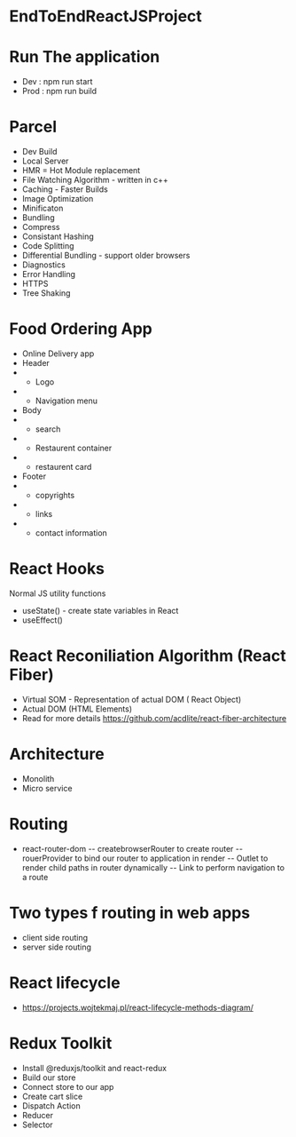 # EndToEndReactJSProject

# Run The application

- Dev : npm run start
- Prod : npm run build

# Parcel

- Dev Build
- Local Server
- HMR = Hot Module replacement
- File Watching Algorithm - written in c++
- Caching - Faster Builds
- Image Optimization
- Minificaton
- Bundling
- Compress
- Consistant Hashing
- Code Splitting
- Differential Bundling - support older browsers
- Diagnostics
- Error Handling
- HTTPS
- Tree Shaking

# Food Ordering App

- Online Delivery app
- Header
- - Logo
- - Navigation menu
- Body
- - search
- - Restaurent container
- - restaurent card
- Footer
- - copyrights
- - links
- - contact information

# React Hooks

Normal JS utility functions

- useState() - create state variables in React
- useEffect()

# React Reconiliation Algorithm (React Fiber)

- Virtual SOM - Representation of actual DOM ( React Object)
- Actual DOM (HTML Elements)
- Read for more details https://github.com/acdlite/react-fiber-architecture

# Architecture

- Monolith
- Micro service

# Routing

- react-router-dom
  -- createbrowserRouter to create router
  -- rouerProvider to bind our router to application in render
  -- Outlet to render child paths in router dynamically
  -- Link to perform navigation to a route

# Two types f routing in web apps

- client side routing
- server side routing

# React lifecycle

- https://projects.wojtekmaj.pl/react-lifecycle-methods-diagram/

# Redux Toolkit

- Install @reduxjs/toolkit and react-redux
- Build our store
- Connect store to our app
- Create cart slice
- Dispatch Action
- Reducer
- Selector
